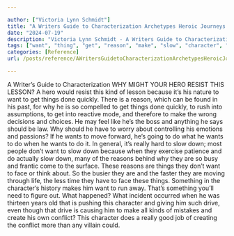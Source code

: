 ```yaml
---

author: ["Victoria Lynn Schmidt"]
title: "A Writers Guide to Characterization Archetypes Heroic Journeys and Other Elements of Dynamic Character Development - part0013_split_003.html"
date: "2024-07-19"
description: "Victoria Lynn Schmidt - A Writers Guide to Characterization Archetypes Heroic Journeys and Other Elements of Dynamic Character Development"
tags: ["want", "thing", "get", "reason", "make", "slow", "character", "hero", "resist", "lesson", "kind", "done", "quickly", "really", "face", "something", "drive", "conflict", "writer", "guide", "characterization", "might", "would", "nature", "found"]
categories: [Reference]
url: /posts/reference/AWritersGuidetoCharacterizationArchetypesHeroicJourneysandOtherElementsofDynamicCharacterDevelopment-part0013split003html

---
```



A Writer’s Guide to Characterization
WHY MIGHT YOUR HERO RESIST THIS LESSON?
A hero would resist this kind of lesson because it’s his nature to want to get things done quickly. There is a reason, which can be found in his past, for why he is so compelled to get things done quickly, to rush into assumptions, to get into reactive mode, and therefore to make the wrong decisions and choices.
He may feel like he’s the boss and anything he says should be law. Why should he have to worry about controlling his emotions and passions? If he wants to move forward, he’s going to do what he wants to do when he wants to do it.
In general, it’s really hard to slow down; most people don’t want to slow down because when they exercise patience and do actually slow down, many of the reasons behind why they are so busy and frantic come to the surface. These reasons are things they don’t want to face or think about. So the busier they are and the faster they are moving through life, the less time they have to face these things.
Something in the character’s history makes him want to run away. That’s something you’ll need to figure out. What happened? What incident occurred when he was thirteen years old that is pushing this character and giving him such drive, even though that drive is causing him to make all kinds of mistakes and create his own conflict? This character does a really good job of creating the conflict more than any villain could.
